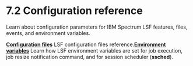 # 7.2 Configuration reference

Learn about configuration parameters for IBM Spectrum LSF features, files, events, and environment variables.

**[Configuration files](https://www.ibm.com/support/knowledgecenter/SSWRJV_10.1.0/lsf_config_ref/part_files.html?view=kc)**
LSF configuration files reference.**[Environment variables](https://www.ibm.com/support/knowledgecenter/SSWRJV_10.1.0/lsf_config_ref/part_env.html?view=kc)**
Learn how LSF environment variables are set for job execution, job resize notification command, and for session scheduler (**ssched**).